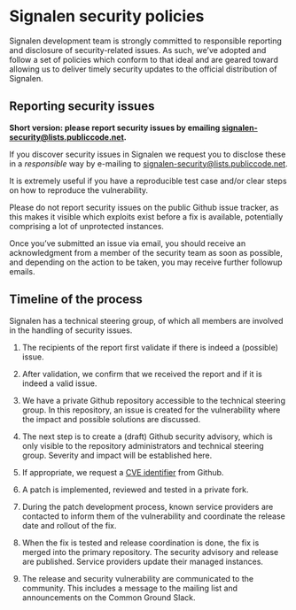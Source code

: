 # Signalen security policies

Signalen development team is strongly committed to responsible reporting and disclosure of security-related issues. As such, we’ve adopted and follow a set of policies which conform to that ideal and are geared toward allowing us to deliver timely security updates to the official distribution of Signalen.

## Reporting security issues

**Short version: please report security issues by emailing signalen-security@lists.publiccode.net.**

If you discover security issues in Signalen we request you to disclose these in a *responsible* way by e-mailing to signalen-security@lists.publiccode.net.

It is extremely useful if you have a reproducible test case and/or clear steps on how to reproduce the vulnerability.

Please do not report security issues on the public Github issue tracker, as this makes it visible which exploits exist before a fix is available, potentially comprising a lot of unprotected instances.

Once you’ve submitted an issue via email, you should receive an acknowledgment from a member of the security team as soon as possible, and depending on the action to be taken, you may receive further followup emails.

## Timeline of the process

Signalen has a technical steering group, of which all members are involved in the handling of security issues.

1. The recipients of the report first validate if there is indeed a (possible) issue.

2. After validation, we confirm that we received the report and if it is indeed a valid issue.

3. We have a private Github repository accessible to the technical steering group. In this repository, an issue is created for the vulnerability where the impact and possible solutions are discussed.

4. The next step is to create a (draft) Github security advisory, which is only visible to the repository administrators and technical steering group. Severity and impact will be established here.

5. If appropriate, we request a [CVE identifier](https://cve.mitre.org/cve/identifiers/) from Github.

6. A patch is implemented, reviewed and tested in a private fork.

7. During the patch development process, known service providers are contacted to inform them of the vulnerability and coordinate the release date and rollout of the fix.

8. When the fix is tested and release coordination is done, the fix is merged into the primary repository. The security advisory and release are published. Service providers update their managed instances.

9. The release and security vulnerability are communicated to the community. This includes a message to the mailing list and announcements on the Common Ground Slack.